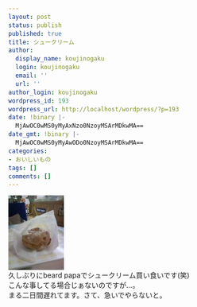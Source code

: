 ```yaml
---
layout: post
status: publish
published: true
title: シュークリーム
author:
  display_name: koujinogaku
  login: koujinogaku
  email: ''
  url: ''
author_login: koujinogaku
wordpress_id: 193
wordpress_url: http://localhost/wordpress/?p=193
date: !binary |-
  MjAwOC0wMS0yMyAxNzo0NzoyMSArMDkwMA==
date_gmt: !binary |-
  MjAwOC0wMS0yMyAwODo0NzoyMSArMDkwMA==
categories:
- おいしいもの
tags: []
comments: []
---
```

<p><a href="/blog/img/20080123174721.jpg"><img src="/blog/img/20080123174721s.jpg" alt="20080123174721" align="left" border="0"></a><br clear="all">久しぶりにbeard papaでシュークリーム買い食いです(笑)<br />
こんな事してる場合じぁないのですが…。<br />
まる二日間遅れてます。さて、急いでやらないと。</p>
